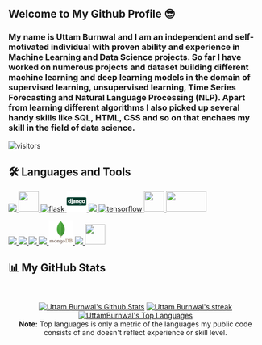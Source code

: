 ## Welcome to My Github Profile 😎 
### My name is Uttam Burnwal and I am an independent and self-motivated individual with proven ability and experience in Machine Learning and Data Science projects. So far I have worked on numerous projects and dataset building different machine learning and deep learning models in the domain of supervised learning, unsupervised learning, Time Series Forecasting and Natural Language Processing (NLP). Apart from learning different algorithms I also picked up several handy skills like SQL, HTML, CSS and so on that enchaes my skill in the field of data science. 

![visitors](https://visitor-badge-reloaded.herokuapp.com/badge?page_id=UttamBurnwal.UttamBurnwal&color=00cf00)


## 🛠️ Languages and Tools 
<p align="left"> 
    <a href="https://www.python.org" target="_blank"> <img src="https://img.icons8.com/color/48/000000/python.png"/> </a>
    <a href="https://www.r-project.org" target="_blank"> <img src="https://www.r-project.org/Rlogo.png" width="40" height="40"/> </a>
    <a href="https://flask.palletsprojects.com/" target="_blank" rel="noreferrer"> <img src="https://www.vectorlogo.zone/logos/pocoo_flask/pocoo_flask-icon.svg" alt="flask"            width="40" height="40"/> </a>
    <a href="https://www.djangoproject.com/" target="_blank" rel="noreferrer"> <img                            src="https://raw.githubusercontent.com/devicons/devicon/master/icons/django/django-original.svg" alt="django" width="40" height="40"/> </a>
    <a href="https://git-scm.com/" target="_blank"> <img src="https://img.icons8.com/color/48/000000/git.png"/> </a>
    <a href="https://www.tensorflow.org" target="_blank" rel="noreferrer"> <img src="https://www.vectorlogo.zone/logos/tensorflow/tensorflow-icon.svg" alt="tensorflow" width="40" height="40"/> </a>
    <a href="https://keras.io/" target="_blank" rel="noreferrer"> <img src="https://upload.wikimedia.org/wikipedia/commons/thumb/a/ae/Keras_logo.svg/512px-Keras_logo.svg.png?20200317115153" width="40" height="40"/> </a>
    <a href="https://scikit-learn.org/" target="_blank" rel="noreferrer"> <img src="https://seeklogo.com/images/S/scikit-learn-logo-8766D07E2E-seeklogo.com.png" width="80" height="40"/> </a>
</p>
<p align="left">  
    <a href="https://www.w3.org/html/" target="_blank"> <img src="https://img.icons8.com/color/48/000000/html-5.png"/> </a> 
    <a href="https://www.w3schools.com/css/" target="_blank"> <img src="https://img.icons8.com/color/48/000000/css3.png"/> </a> 
    <a href="https://getbootstrap.com" target="_blank"> <img src="https://img.icons8.com/color/48/000000/bootstrap.png"/> </a>
    <a href="https://developer.mozilla.org/en-US/docs/Web/JavaScript" target="_blank"> <img src="https://img.icons8.com/color/48/000000/javascript.png"/> </a>   
     <a href="https://www.mongodb.com/" target="_blank"> <img src="https://raw.githubusercontent.com/devicons/devicon/master/icons/mongodb/mongodb-original-wordmark.svg" alt="mongodb" width="48" height="48"/> </a> 
     <a href="https://www.mysql.com/" target="_blank"> <img src="https://img.icons8.com/fluent/50/000000/mysql-logo.png"/> </a>
     <a href="https://www.microsoft.com/en-in/sql-server/sql-server-downloads/" target="_blank"> <img src="https://seeklogo.com/images/M/microsoft-sql-server-logo-96AF49E2B3-seeklogo.com.png" width="40" height="40"/> </a>   
</p> 

## 📊 My GitHub Stats 

  <br/> 
  <p align="center">
    <a href="https://github.com/UttamBurnwal/github-readme-stats"><img alt="Uttam Burnwal's Github Stats" src="https://github-readme-stats.vercel.app/api?username=UttamBurnwal&show_icons=true&count_private=true&theme=react&hide_border=true&bg_color=060A0CD0" /></a>
    <a href="https://github.com/UttamBurnwal/github-readme-streak-stats">
        <img title="🔥 Get streak stats for your profile at git.io/streak-stats" alt="Uttam Burnwal's streak" src="https://github-readme-streak-stats.herokuapp.com/?user=UttamBurnwal&theme=black-ice&hide_border=true&stroke=0000&background=060A0CD0"/>
    </a>
    <a href="https://github.com/UttamBurnwal/github-readme-stats"><img alt="UttamBurnwal's Top Languages" src="https://github-readme-stats.vercel.app/api/top-langs/?username=UttamBurnwal&langs_count=8&count_private=true&layout=compact&theme=react&hide_border=true&bg_color=060A0CD0" /></a>
    <br/>
    <b>Note:</b> Top languages is only a metric of the languages my public code consists of and doesn't reflect experience or skill level.
  </p>

